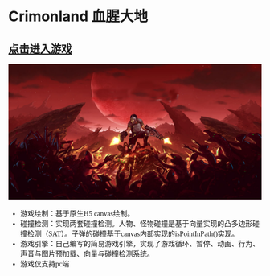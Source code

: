 # Crimonland 血腥大地
## <a href="https://betasu.github.io/Crimonland/new/ ">点击进入游戏</a>
<img src="https://github.com/BetaSu/Crimonland/blob/master/new/images/bkg1.jpg"/> <br/>
<ul style="font-family:'微软雅黑'">
		<li>游戏绘制：基于原生H5 canvas绘制。</li>
		<li>碰撞检测：实现两套碰撞检测。人物、怪物碰撞是基于向量实现的凸多边形碰撞检测（SAT）。子弹的碰撞基于canvas内部实现的isPointInPath()实现。</li>
		<li>游戏引擎：自己编写的简易游戏引擎，实现了游戏循环、暂停、动画、行为、声音与图片预加载、向量与碰撞检测系统。</li>
		<li>游戏仅支持pc端</li>
		</ul>
